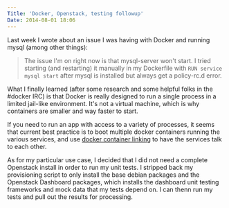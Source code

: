 ```yaml
---
Title: 'Docker, Openstack, testing followup'
Date: 2014-08-01 18:06
---
```


Last week I wrote about an issue I was having with Docker and running mysql (among other things):

>The issue I'm on right now is that mysql-server won't start. I tried starting (and restarting) it manually in my Dockerfile with `RUN service mysql start` after mysql is installed but always get a policy-rc.d error.

What I finally learned (after some research and some helpful folks in the #docker IRC) is that Docker is really designed to run a single process in a limited jail-like environment. It's not a virtual machine, which is why containers are smaller and way faster to start.

If you need to run an app with access to a variety of processes, it seems that current best practice is to boot multiple docker containers running the various services, and use [docker container linking](https://docs.docker.com/userguide/dockerlinks/) to have the services talk to each other.

As for my particular use case, I decided that I did not need a complete Openstack install in order to run my unit tests. I stripped back my provisioning script to only install the base debian packages and the Openstack Dashboard packages, which installs the dashboard unit testing frameworks and mock data that my tests depend on. I can thenn run my tests and pull out the results for processing.